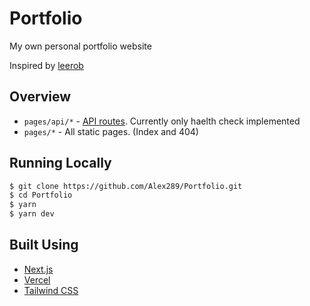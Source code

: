 # Portfolio

My own personal portfolio website

Inspired by [leerob](https://github.com/leerob/leerob.io)

## Overview

- `pages/api/*` - [API routes](https://nextjs.org/docs/api-routes/introduction). Currently only haelth check implemented
- `pages/*` - All  static pages. (Index and 404)

## Running Locally

```bash
$ git clone https://github.com/Alex289/Portfolio.git
$ cd Portfolio
$ yarn
$ yarn dev
```

## Built Using

- [Next.js](https://nextjs.org/)
- [Vercel](https://vercel.com)
- [Tailwind CSS](https://tailwindcss.com/)
